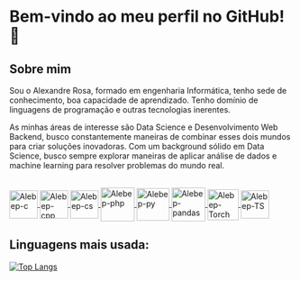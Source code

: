 # Bem-vindo ao meu perfil no GitHub! 👋

## Sobre mim 

Sou o Alexandre Rosa, formado em engenharia Informática, tenho sede de conhecimento, boa capacidade de aprendizado. Tenho domínio de linguagens de programação e outras tecnologias inerentes.

As minhas áreas de interesse são Data Science e Desenvolvimento Web Backend, busco constantemente maneiras de combinar esses dois mundos para criar soluções inovadoras. Com um background sólido em Data Science, busco sempre explorar maneiras de aplicar análise de dados e machine learning para resolver problemas do mundo real.

<div style="display: inline_block"><br>
  
 <a href="https://devdocs.io/c/">
  <img align="center" alt="Alebep-c" width="50" src="https://cdn.jsdelivr.net/gh/devicons/devicon/icons/c/c-original.svg">
</a>

 <a href="https://isocpp.org/">
   <img align="center" alt="Alebep-cpp" width = 50 src="https://cdn.jsdelivr.net/gh/devicons/devicon/icons/cplusplus/cplusplus-original.svg">
</a>

  <a href="https://learn.microsoft.com/en-us/dotnet/csharp/">
   <img align="center" alt="Alebep-cs"  width = 50 src="https://cdn.jsdelivr.net/gh/devicons/devicon/icons/csharp/csharp-original.svg">
  </a>
  
   <a href="https://www.php.net/">
    <img align="center" alt="Alebep-php"  width = 60 src="https://cdn.jsdelivr.net/gh/devicons/devicon/icons/php/php-original.svg">
  </a>

 <a href="https://www.python.org/">
   <img align="center" alt="Alebep-py" width = 58 src="https://cdn.jsdelivr.net/gh/devicons/devicon/icons/python/python-original.svg">
</a>


 <a href="https://pandas.pydata.org/">
    <img align="center" alt="Alebep-pandas" width = 60 src="https://cdn.jsdelivr.net/gh/devicons/devicon/icons/pandas/pandas-original.svg" />
</a>

 <a href="https://pytorch.org/">
   <img align="center" alt="Alebep-Torch" height = 55 src="https://cdn.jsdelivr.net/gh/devicons/devicon/icons/pytorch/pytorch-original.svg">
</a>

 <a href="https://www.tensorflow.org/">
    <img align="center" alt="Alebep-TS" width = 50  src="https://cdn.jsdelivr.net/gh/devicons/devicon/icons/tensorflow/tensorflow-original.svg">
</a>
<!--
 <a href="https://www.tensorflow.org/">
    <img align="center" alt="Alebep-scikit" width = 50  src="https://cdn.jsdelivr.net/gh/devicons/devicon/icons/scikit-learn/scikit-learn-original.svg">
</a>
-->
  



  
</div>


## Linguagens mais usada:

[![Top Langs](https://github-readme-stats.vercel.app/api/top-langs/?username=Alebep&hide=vim%40script)](https://github.com/Alebep/github-readme-stats)


<!--

[![Top Langs](https://github-readme-stats.vercel.app/api/top-langs/?username=Alebep&layout=compact)](https://github.com/Alebep/github-readme-stats)

## Minhas habilidades
- **Data Science**: Possuo experiência em análise exploratória de dados, visualização de dados, modelagem estatística e machine learning. Estou sempre aprendendo e aplicando novas técnicas para extrair insights valiosos dos dados.

- **Desenvolvimento Web Backend**: Além do meu interesse em Data Science, também tenho conhecimento sólido em desenvolvimento web backend. Trabalho com linguagens como Python, Node.js e Ruby on Rails para criar APIs robustas e sistemas escaláveis.

- **Bancos de Dados**: Tenho experiência em bancos de dados relacionais e NoSQL, incluindo MySQL, PostgreSQL e MongoDB.



## Projetos destacados
- [Projeto de Machine Learning para Classificação de Imagens](link_para_seu_projeto1): Desenvolvi um modelo de machine learning capaz de classificar imagens com alta precisão, utilizando redes neurais convolucionais.

- [API RESTful para Gerenciamento de Tarefas](link_para_seu_projeto2): Criei uma API RESTful usando Node.js e Express para gerenciar tarefas e listas de afazeres.

- [Análise de Dados de Vendas](link_para_seu_projeto3): Realizei uma análise detalhada dos dados de vendas de uma empresa, identificando tendências e oportunidades de crescimento.

## Onde me encontrar
Você pode me encontrar em outras plataformas online:

- [LinkedIn](seu_linkedin): Compartilho artigos e atualizações sobre Data Science e Desenvolvimento Web.

- [Twitter](seu_twitter): Siga-me para obter as últimas novidades e insights do mundo da tecnologia.

Estou sempre aberto a colaborações e novos desafios. Se você tem algum projeto interessante ou oportunidade de trabalho, não hesite em entrar em contato comigo. Vamos construir coisas incríveis juntos! 🚀


<!--
**Alebep/Alebep** is a ✨ _special_ ✨ repository because its `README.md` (this file) appears on your GitHub profile.

Here are some ideas to get you started:

- 🔭 I’m currently working on ...
- 🌱 I’m currently learning ...
- 👯 I’m looking to collaborate on ...
- 🤔 I’m looking for help with ...
- 💬 Ask me about ...
- 📫 How to reach me: ...
- 😄 Pronouns: ...
- ⚡ Fun fact: ...
-->


